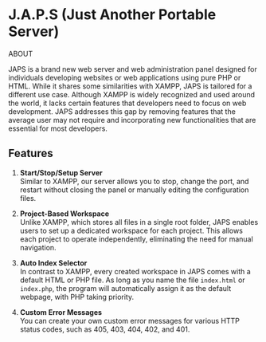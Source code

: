 # J.A.P.S (Just Another Portable Server)
ABOUT

JAPS is a brand new web server and web administration panel designed for individuals developing websites or web applications using pure PHP or HTML. While it shares some similarities with XAMPP, JAPS is tailored for a different use case.
Although XAMPP is widely recognized and used around the world, it lacks certain features that developers need to focus on web development. JAPS addresses this gap by removing features that the average user may not require and incorporating new functionalities that are essential for most developers.

## Features

1. **Start/Stop/Setup Server**  
   Similar to XAMPP, our server allows you to stop, change the port, and restart without closing the panel or manually editing the configuration files.

2. **Project-Based Workspace**  
   Unlike XAMPP, which stores all files in a single root folder, JAPS enables users to set up a dedicated workspace for each project. This allows each project to operate independently, eliminating the need for manual navigation.

3. **Auto Index Selector**  
   In contrast to XAMPP, every created workspace in JAPS comes with a default HTML or PHP file. As long as you name the file `index.html` or `index.php`, the program will automatically assign it as the default webpage, with PHP taking priority.

4. **Custom Error Messages**  
   You can create your own custom error messages for various HTTP status codes, such as 405, 403, 404, 402, and 401.
